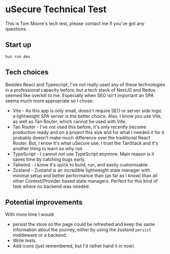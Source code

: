 # uSecure Technical Test
This is Tom Moore's tech test, please contact me if you've got any questions.
## Start up
`bun run dev`

## Tech choices
Besides React and Typescript, I've not really used any of these technologies in a professional capacity before, but a tech stack of NextJS and Redux seemed like overkill to me.  Especially when SEO isn't important an SPA seems much more appropriate so I chose:
- Vite - As this app is only small, doesn't require SEO or server side logic a lightweight SPA server is the better choice.  Also, I know you use Vite, as well as Tan Router, which cannot be used with Vite.
- Tan Router - I've not used this before, it's only recently become production ready and on a project this size and for what I needed it for it probably doesn't make much difference over the traditional React Router.  But, I know it's what uSecure use, I trust the TanStack and it's another thing to learn so why not.
- TypeScript - I cannot not use TypeScript anymore.  Main reason is it saves time by catching bugs early.
- Tailwind - I know it's quick to build, run, and easily customisable.
- Zustand - Zustand is an incredible lightweight state manager with minimal setup and better performance than (as far as I know) than all other Context/Provider based state managers.  Perfect for this kind of task where no backend was needed.

## Potential improvements
With more time I would:
- persist the store so the page could be refreshed and keep the same information about the journey, either by using the zustand `persist` middleware or a backend.
- Write tests.
- Add icons (just remembered, but I'd rather hand it in now).
